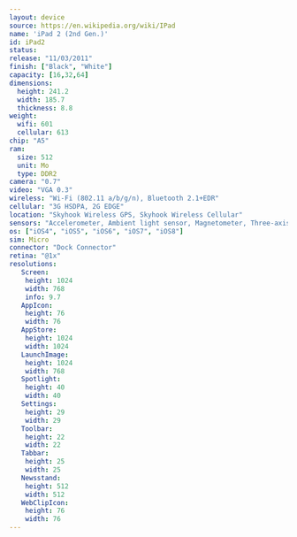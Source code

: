 ```yaml
---
layout: device
source: https://en.wikipedia.org/wiki/IPad
name: 'iPad 2 (2nd Gen.)'
id: iPad2
status: 
release: "11/03/2011"
finish: ["Black", "White"]
capacity: [16,32,64]
dimensions:
  height: 241.2
  width: 185.7
  thickness: 8.8
weight:
  wifi: 601
  cellular: 613
chip: "A5"
ram:
  size: 512
  unit: Mo
  type: DDR2
camera: "0.7"
video: "VGA 0.3"
wireless: "Wi-Fi (802.11 a/b/g/n), Bluetooth 2.1+EDR"
cellular: "3G HSDPA, 2G EDGE"
location: "Skyhook Wireless GPS, Skyhook Wireless Cellular"
sensors: "Accelerometer, Ambient light sensor, Magnetometer, Three-axis gyroscope"
os: ["iOS4", "iOS5", "iOS6", "iOS7", "iOS8"]
sim: Micro
connector: "Dock Connector"
retina: "@1x"
resolutions:
   Screen:
    height: 1024
    width: 768
    info: 9.7
   AppIcon:
    height: 76
    width: 76
   AppStore:
    height: 1024
    width: 1024
   LaunchImage:
    height: 1024
    width: 768
   Spotlight:
    height: 40
    width: 40
   Settings:
    height: 29
    width: 29
   Toolbar:
    height: 22
    width: 22
   Tabbar:
    height: 25
    width: 25
   Newsstand:
    height: 512
    width: 512
   WebClipIcon:
    height: 76
    width: 76
---
```

